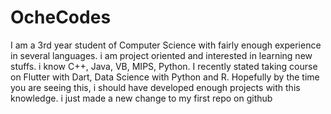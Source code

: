 # OcheCodes
I am a 3rd year student of Computer Science with fairly enough experience in several languages. i am project oriented and interested in learning new stuffs. i know C++, Java, VB, MIPS, Python. I recently stated taking course on Flutter with Dart, Data Science with Python and R. Hopefully by the time you are seeing this, i should have developed enough projects with this knowledge.
i just made a new change to my first repo on github
